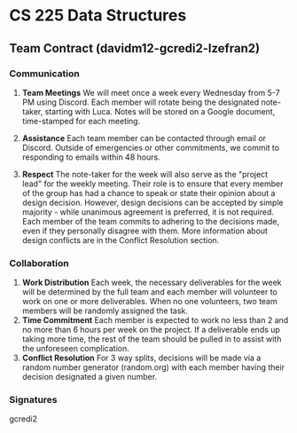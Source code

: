 # CS 225 Data Structures
## Team Contract (davidm12-gcredi2-lzefran2)

### Communication
1. **Team Meetings** We will meet once a week every Wednesday from 5-7 PM using Discord. Each member will rotate being the designated note-taker, starting with Luca. Notes will be stored on a Google document, time-stamped for each meeting.

2. **Assistance** Each team member can be contacted through email or Discord. Outside of emergencies or other commitments, we commit to responding to emails within 48 hours.

3. **Respect** The note-taker for the week will also serve as the "project lead" for the weekly meeting. Their role is to ensure that every member of the group has had a chance to speak or state their opinion about a design decision. However, design decisions can be accepted by simple majority - while unanimous agreement is preferred, it is not required. Each member of the team commits to adhering to the decisions made, even if they personally disagree with them. More information about design conflicts are in the Conflict Resolution section.


### Collaboration
1. **Work Distribution** Each week, the necessary deliverables for the week will be determined by the full team
   and each member will volunteer to work on one or more deliverables. When no one volunteers, two team members
   will be randomly assigned the task.
2. **Time Commitment** Each member is expected to work no less than 2 and no more than 6 hours per week on the 
   project. If a deliverable ends up taking more time, the rest of the team should be pulled in to assist with 
   the unforeseen complication.
3. **Conflict Resolution** For 3 way splits, decisions will be made via a random number generator (random.org) with each member having their decision designated a given number.

### Signatures
gcredi2
